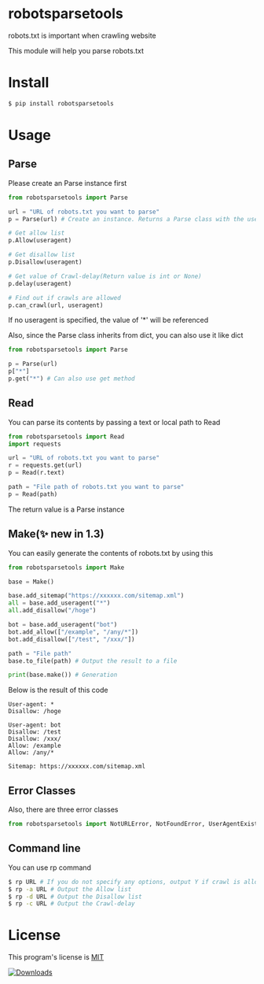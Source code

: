 # robotsparsetools
robots.txt is important when crawling website  

This module will help you parse robots.txt

# Install
```bash
$ pip install robotsparsetools
```

# Usage
## Parse
Please create an Parse instance first  

```python
from robotsparsetools import Parse

url = "URL of robots.txt you want to parse"
p = Parse(url) # Create an instance. Returns a Parse class with the useragent as the key

# Get allow list
p.Allow(useragent)

# Get disallow list
p.Disallow(useragent)

# Get value of Crawl-delay(Return value is int or None)
p.delay(useragent)

# Find out if crawls are allowed
p.can_crawl(url, useragent)
```

If no useragent is specified, the value of '*' will be referenced  

Also, since the Parse class inherits from dict, you can also use it like dict

```python
from robotsparsetools import Parse

p = Parse(url)
p["*"]
p.get("*") # Can also use get method
``` 

## Read
You can parse its contents by passing a text or local path to Read

```python
from robotsparsetools import Read
import requests

url = "URL of robots.txt you want to parse"
r = requests.get(url)
p = Read(r.text)

path = "File path of robots.txt you want to parse"
p = Read(path)
```

The return value is a Parse instance

## Make(✨ new in 1.3)
You can easily generate the contents of robots.txt by using this

```python
from robotsparsetools import Make

base = Make()

base.add_sitemap("https://xxxxxx.com/sitemap.xml")
all = base.add_useragent("*")
all.add_disallow("/hoge")

bot = base.add_useragent("bot")
bot.add_allow(["/example", "/any/*"])
bot.add_disallow(["/test", "/xxx/"])

path = "File path"
base.to_file(path) # Output the result to a file

print(base.make()) # Generation
```

Below is the result of this code

```
User-agent: *
Disallow: /hoge

User-agent: bot
Disallow: /test
Disallow: /xxx/
Allow: /example
Allow: /any/*

Sitemap: https://xxxxxx.com/sitemap.xml
```

## Error Classes
Also, there are three error classes

```python
from robotsparsetools import NotURLError, NotFoundError, UserAgentExistsError
```

## Command line
You can use rp command

```bash
$ rp URL # If you do not specify any options, output Y if crawl is allowed, N if not allowed
$ rp -a URL # Output the Allow list
$ rp -d URL # Output the Disallow list
$ rp -c URL # Output the Crawl-delay
```

# License
This program's license is [MIT](https://github.com/mino-38/robotsparsetools/blob/main/LICENSE)

[![Downloads](https://pepy.tech/badge/robotsparsetools)](https://pepy.tech/project/robotsparsetools)
